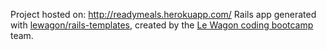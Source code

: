 Project hosted on: http://readymeals.herokuapp.com/
Rails app generated with [lewagon/rails-templates](https://github.com/lewagon/rails-templates), created by the [Le Wagon coding bootcamp](https://www.lewagon.com) team.
